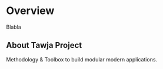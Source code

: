 # Overview

Blabla

## About Tawja Project

Methodology & Toolbox to build modular modern applications.
